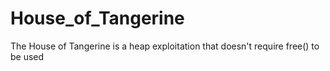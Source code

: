# House_of_Tangerine
 The House of Tangerine is a heap exploitation that doesn't require free() to be used
